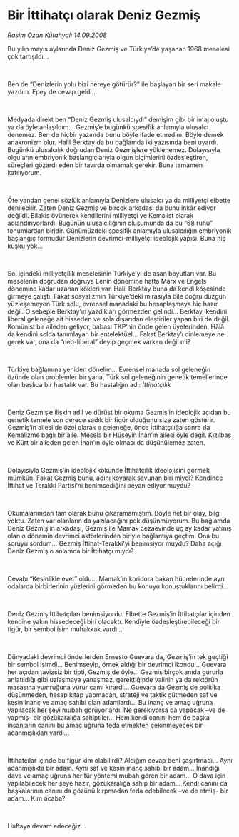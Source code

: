 # Bir İttihatçı olarak Deniz Gezmiş

*Rasim Ozan Kütahyalı 14.09.2008*

<div class="taraf_structure_2col_1zq">
<div class="margen_n">



 <p></p><p>Bu yılın mayıs aylarında Deniz Gezmiş ve Türkiye’de yaşanan 1968 meselesi çok tartışıldı...</p><br/>
<p>Ben de “Denizlerin yolu bizi nereye götürür?” ile başlayan bir seri makale yazdım. Epey de cevap geldi...</p><br/>
<p>Medyada direkt ben “Deniz Gezmiş ulusalcıydı” demişim gibi bir imaj oluştu ya da öyle anlaşıldım... Gezmiş’e bugünkü spesifik anlamıyla ulusalcı denemez. Ben de hiçbir yazımda bunu böyle ifade etmedim. Böyle demek anakronizm olur. Halil Berktay da bu bağlamda iki yazısında beni uyardı. Bugünkü ulusalcılık doğrudan Deniz Gezmişlere yüklenemez. Dolayısıyla olguların embriyonik başlangıçlarıyla olgun biçimlerini özdeşleştiren, süreçleri gözardı eden bir tavırda olmamak gerekir. Buna tamamen katılıyorum.</p><br/>
<p>Öte yandan genel sözlük anlamıyla Denizlere ulusalcı ya da milliyetçi elbette denilebilir. Zaten Deniz Gezmiş ve birçok arkadaşı da bunu inkâr ediyor değildi. Bilakis övünerek kendilerini milliyetçi ve Kemalist olarak adlandırıyorlardı. Bugünün ulusalcılığının oluşumunda da bu “68 ruhu” tohumlardan biridir. Günümüzdeki spesifik anlamıyla ulusalcılığın embriyonik başlangıç formudur Denizlerin devrimci-milliyetçi ideolojik yapısı. Buna hiç kuşku yok...</p><br/>
<p>Sol içindeki milliyetçilik meselesinin Türkiye’yi de aşan boyutları var. Bu meselenin doğrudan doğruya Lenin dönemine hatta Marx ve Engels dönemine kadar uzanan kökleri var. Halil Berktay buna da kendi köşesinde girmeye çalıştı. Fakat sosyalizmin Türkiye’deki mirasıyla bile doğru düzgün yüzleşemeyen Türk solu, evrensel manadaki bu hesaplaşmaya hiç hazır değil. O sebeple Berktay’ın yazdıkları görmezden gelindi... Berktay, kendini liberal geleneğe ait hisseden ve sola dışarıdan eleştiriler yapan biri de değil. Komünist bir aileden geliyor, babası TKP’nin önde gelen üyelerinden. Hâlâ da kendini solda tanımlayan bir entelektüel... Fakat Berktay’ı dinlemeye ne gerek var, ona da “neo-liberal” deyip geçmek varken değil mi? </p><br/>
<p>Türkiye bağlamına yeniden dönelim... Evrensel manada sol geleneğin özünde olan problemler bir yana, Türk sol geleneğinin genetik temellerinde olan başlıca bir hastalık var. Bu hastalığın adı:<i> İttihatçılık</i> </p><br/>
<p>Deniz Gezmiş’e ilişkin adil ve dürüst bir okuma Gezmiş’in ideolojik açıdan bu genetik temele son derece sadık bir figür olduğunu size zaten gösterir. Gezmiş’in ailesi de özel olarak o geleneğe, önce İttihatçılığa sonra da Kemalizme bağlı bir aile. Mesela bir Hüseyin İnan’ın ailesi öyle değil. Kızılbaş ve Kürt bir aileden gelen İnan’ın öyle olması da düşünülemez zaten.</p><br/>
<p>Dolayısıyla Gezmiş’in ideolojik kökünde İttihatçılık ideolojisini görmek mümkün. Fakat Gezmiş bunu, adını koyarak savunan biri miydi? Kendince İttihat ve Terakki Partisi’ni benimsediğini beyan ediyor muydu?</p><br/>
<p>Okumalarımdan tam olarak bunu çıkaramamıştım. Böyle net bir olay, bilgi yoktu. Zaten var olanların da yazılacağını pek düşünmüyorum. Bu bağlamda Deniz Gezmiş’in arkadaşı, Gezmiş ile Mamak cezaevinde üç ay kadar yatmış olan o dönemin devrimci aktörlerinden biriyle bağlantıya geçtim. Ona bu soruyu sordum... Gezmiş İttihat-Terakki’yi benimsiyor muydu? Daha açığı Deniz Gezmiş o anlamda bir İttihatçı mıydı?</p><br/>
<p>Cevabı “Kesinlikle evet” oldu... Mamak’ın koridora bakan hücrelerinde ayrı odalarda birbirlerinin yüzlerini görmeden bu konuyu konuştuklarını belirtti...</p><br/>
<p>Deniz Gezmiş İttihatçıları benimsiyordu. Elbette Gezmiş’in İttihatçılar içinden kendine yakın hissedeceği biri olacaktı. Kendiyle özdeşleştirebileceği bir figür, bir sembol isim muhakkak vardı...</p><br/>
<p>Dünyadaki devrimci önderlerden Ernesto Guevara da, Gezmiş’in tek geçtiği bir sembol isimdi... Benimseyip, örnek aldığı bir devrimci ikondu... Guevara her açıdan tavizsiz bir tipti, Gezmiş de öyle... Gezmiş birçok anıda gururla anlatıldığı gibi uzlaşmaya yanaşmaz, gerektiğinde valinin ya da rektörün masasına yumruğuna vurur camı kırardı... Guevara da Gezmiş de politika düşünmeden, hesap kitap yapmadan, strateji ve taktik gütmeden saf ve kesin inanç ve amaç sahibi olan adamlardı... Bu inanç ve amaç uğruna yapılacak her şeyi mubah görüyorlardı. Ne gerekiyorsa da yapacak –ve de yapmış- bir gözükaralığa sahiptiler... Hem kendi canını hem de başka insanların canını bu amaç uğruna feda etmekten çekinmeyecek bir adanmışlıkları vardı...</p><br/>
<p>İttihatçılar içinde bu figür kim olabilirdi? Aldığım cevap beni şaşırtmadı... Aynı adanmışlıkta bir adam. Aynı saf ve kesin inanç sahibi bir adam... İnandığı dava ve amaç uğruna her tür yöntemi mubah gören bir adam... O dava için yapılabilecek her şeye hazır, gözükaralığa sahip bir adam... Kendi canını da başkalarının canını da gözünü kırpmadan feda edebilecek –ve de etmiş- bir adam... Kim acaba?</p><br/>
<p>Haftaya devam edeceğiz...</p>

<br/>


<div id="taraf_not">
</div>

</div>


</div>
